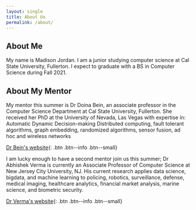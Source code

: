 ```yaml
---
layout: single
title: About Us
permalink: /about/
---
```

## About Me

My name is Madison Jordan. I am a junior studying computer science at Cal State University, Fullerton. I expect to graduate with a BS in Computer Science during Fall 2021.

## About My Mentor

My mentor this summer is Dr Doina Bein, an associate professor in the Computer Science Department at Cal State University, Fullerton.
She received her PhD at the University of Nevada, Las Vegas with expertise in: 
Automatic Dynamic Decision-making Distributed computing, fault tolerant algorithms, graph embedding, randomized algorithms, sensor fusion, ad hoc and wireless networks

[Dr Bein's website](http://dbein.github.io/){: .btn .btn--info .btn--small}

I am lucky enough to have a second mentor join us this summer; Dr Abhishek Verma is currently an Associate Professor of Computer Science at New Jersey City University, NJ. His current research applies data science, bigdata, and machine learning to policing, robotics, surveillance, defense, medical imaging, healthcare analytics, financial market analysis, marine science, and biometric security.

[Dr Verma's website](https://vermaabhi23.github.io/){: .btn .btn--info .btn--small}
